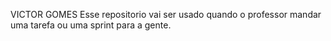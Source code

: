 VICTOR GOMES
Esse repositorio vai ser usado quando o professor mandar uma tarefa ou uma sprint para a gente.
